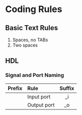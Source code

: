 # Coding Rules

## Basic Text Rules

1. Spaces, no TABs
1. Two spaces

## HDL

### Signal and Port Naming

| Prefix | Rule | Suffix |
|--:|:--|:--:|
| | Input port | \_i |
| | Output port | \_o |
